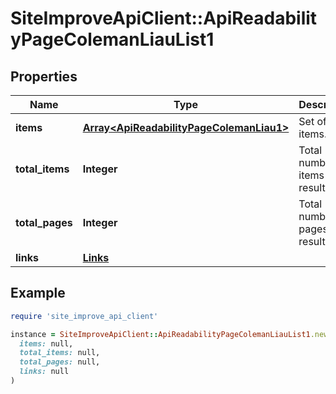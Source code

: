 # SiteImproveApiClient::ApiReadabilityPageColemanLiauList1

## Properties

| Name | Type | Description | Notes |
| ---- | ---- | ----------- | ----- |
| **items** | [**Array&lt;ApiReadabilityPageColemanLiau1&gt;**](ApiReadabilityPageColemanLiau1.md) | Set of items. |  |
| **total_items** | **Integer** | Total number of items in result set. |  |
| **total_pages** | **Integer** | Total number of pages in result set. |  |
| **links** | [**Links**](Links.md) |  | [optional] |

## Example

```ruby
require 'site_improve_api_client'

instance = SiteImproveApiClient::ApiReadabilityPageColemanLiauList1.new(
  items: null,
  total_items: null,
  total_pages: null,
  links: null
)
```

